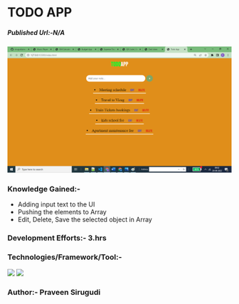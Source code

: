 # TODO APP

##### Published Url:-N/A


<img src="https://github.com/sirugudipraveen3637/TODO/blob/main/todo.png" height="50%" width="100%"/>


### Knowledge Gained:-

  - Adding input text to the UI
  - Pushing the elements to Array
  - Edit, Delete, Save the selected object in Array
  
  
### Development Efforts:- 3.hrs
  
### Technologies/Framework/Tool:-
<span>

<img src="https://img.shields.io/badge/-Java%20Script-yellowgreen"/>
<img src="https://img.shields.io/badge/-HTML-blue"/>
</span>


### Author:- <b>Praveen Sirugudi<b>


